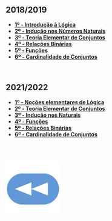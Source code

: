 ## 2018/2019
* [**1º - Introdução à Lógica**](1.L%C3%B3gica.pdf)
* [**2º - Indução nos Números Naturais**](2.InduNatur.pdf)
* [**3º - Teoria Elementar de Conjuntos**](3.Conjuntos.pdf)
* [**4º - Relações Binárias**](4.RelBin.pdf)
* [**5º - Funções**](5.Func.pdf)
* [**6º - Cardinalidade de Conjuntos**](6.Cardin.pdf)

<br>

## 2021/2022
* [**1º - Noções elementares de Lógica**](1-Logica.pdf)
* [**2º - Teoria Elementar de Conjuntos**](2-Conjuntos.pdf)
* [**3º - Indução nos Naturais**](3-Inducao.pdf)
* [**4º -  Funções**](4-Funcoes.pdf)
* [**5º - Relações Binárias**](5-Relacoes.pdf)
* [**6º - Cardinalidade de Conjuntos**](6-Cardinalidade.pdf)

<br><br>

[![retroceder](https://raw.githubusercontent.com/David81820/Recursos-LCC/main/Rewind.png)](https://david81820.github.io/Recursos-LCC/1ano/1sem/TM)